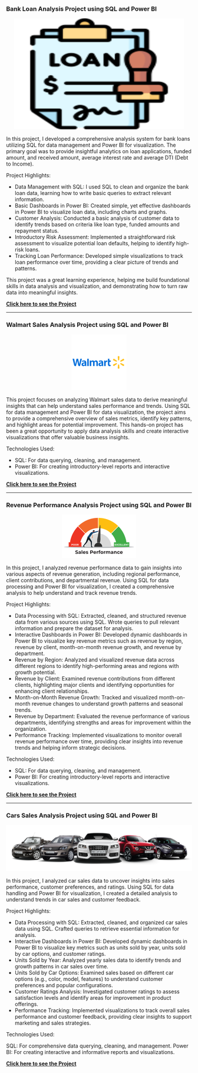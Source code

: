 



### Bank Loan Analysis Project using SQL and Power BI

<p align="center">
  <img src="/assets/img/loanbk.png" width="460" height="300">
</p>

In this project, I developed a comprehensive analysis system for bank loans utilizing SQL for data management and Power BI for visualization. The primary goal was to provide insightful analytics on loan applications, funded amount, and received amount, average interest rate and average DTI (Debt to Income).

Project Highlights:

- Data Management with SQL: I used SQL to clean and organize the bank loan data, learning how to write basic queries to extract relevant information.
- Basic Dashboards in Power BI: Created simple, yet effective dashboards in Power BI to visualize loan data, including charts and graphs.
- Customer Analysis: Conducted a basic analysis of customer data to identify trends based on criteria like loan type, funded amounts and repayment status.
- Introductory Risk Assessment: Implemented a straightforward risk assessment to visualize potential loan defaults, helping to identify high-risk loans.
- Tracking Loan Performance: Developed simple visualizations to track loan performance over time, providing a clear picture of trends and patterns.

This project was a great learning experience, helping me build foundational skills in data analysis and visualization, and demonstrating how to turn raw data into meaningful insights.

**[Click here to see the Project](https://github.com/anasmaichouf/Bank-Loan-Project)**

-------------------------------------------------------------------------------------------

### Walmart Sales Analysis Project using SQL and Power BI

<p align="center">
  <img src="/assets/img/walmart.png" alt="Walmart Sales">
</p>

This project focuses on analyzing Walmart sales data to derive meaningful insights that can help understand sales performance and trends. Using SQL for data management and Power BI for data visualization, the project aims to provide a comprehensive overview of sales metrics, identify key patterns, and highlight areas for potential improvement. This hands-on project has been a great opportunity to apply data analysis skills and create interactive visualizations that offer valuable business insights.

Technologies Used:

- SQL: For data querying, cleaning, and management.
- Power BI: For creating introductory-level reports and interactive visualizations.

**[Click here to see the Project](https://github.com/anasmaichouf/Walmart-Sales)**

-------------------------------------------------------------------------------------------

### Revenue Performance Analysis Project using SQL and Power BI

<p align="center">
  <img src="/assets/img/revenue-perf.png" alt="Revenue Performance">
</p>

In this project, I analyzed revenue performance data to gain insights into various aspects of revenue generation, including regional performance, client contributions, and departmental revenue. Using SQL for data processing and Power BI for visualization, I created a comprehensive analysis to help understand and track revenue trends.

Project Highlights:

- Data Processing with SQL: Extracted, cleaned, and structured revenue data from various sources using SQL. Wrote queries to pull relevant information and prepare the dataset for analysis.
- Interactive Dashboards in Power BI: Developed dynamic dashboards in Power BI to visualize key revenue metrics such as revenue by region, revenue by client, month-on-month revenue growth, and revenue by department.
- Revenue by Region: Analyzed and visualized revenue data across different regions to identify high-performing areas and regions with growth potential.
- Revenue by Client: Examined revenue contributions from different clients, highlighting major clients and identifying opportunities for enhancing client relationships.
- Month-on-Month Revenue Growth: Tracked and visualized month-on-month revenue changes to understand growth patterns and seasonal trends.
- Revenue by Department: Evaluated the revenue performance of various departments, identifying strengths and areas for improvement within the organization.
- Performance Tracking: Implemented visualizations to monitor overall revenue performance over time, providing clear insights into revenue trends and helping inform strategic decisions.

Technologies Used:

- SQL: For data querying, cleaning, and management.
- Power BI: For creating introductory-level reports and interactive visualizations.

**[Click here to see the Project](https://github.com/anasmaichouf/Revenue-performance)** 

-------------------------------------------------------------------------------------------

### Cars Sales Analysis Project using SQL and Power BI

<p align="center">
  <img src="/assets/img/cars--sales.png" alt="Cars Sales">
</p>

In this project, I analyzed car sales data to uncover insights into sales performance, customer preferences, and ratings. Using SQL for data handling and Power BI for visualization, I created a detailed analysis to understand trends in car sales and customer feedback.

Project Highlights:

- Data Processing with SQL: Extracted, cleaned, and organized car sales data using SQL. Crafted queries to retrieve essential information for analysis.
- Interactive Dashboards in Power BI: Developed dynamic dashboards in Power BI to visualize key metrics such as units sold by year, units sold by car options, and customer ratings.
- Units Sold by Year: Analyzed yearly sales data to identify trends and growth patterns in car sales over time.
- Units Sold by Car Options: Examined sales based on different car options (e.g., color, model, features) to understand customer preferences and popular configurations.
- Customer Ratings Analysis: Investigated customer ratings to assess satisfaction levels and identify areas for improvement in product offerings.
- Performance Tracking: Implemented visualizations to track overall sales performance and customer feedback, providing clear insights to support marketing and sales strategies.

Technologies Used:

SQL: For comprehensive data querying, cleaning, and management.
Power BI: For creating interactive and informative reports and visualizations.

**[Click here to see the Project](https://github.com/anasmaichouf/Cars-Sales)** 
